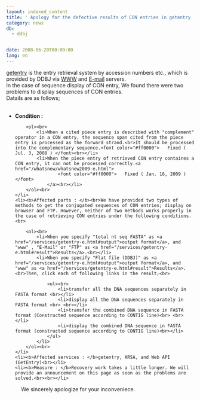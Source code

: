 ```yaml
---
layout: indexed_content
title: ' Apology for the defective results of CON entries in getentry '
category: news
db:
  - ddbj


date: 2008-06-20T00:00:00
lang: en
---
```


<html> <a href="http://getentry.ddbj.nig.ac.jp/top-e.html">getentry</a> is the entry retrieval system by accession numbers etc., which is provided by DDBJ via <a href="http://getentry.ddbj.nig.ac.jp/top-e.html">WWW</a> and <a href="/search/explain/getentry_exp-e.html">E-mail</a> servers.<br>In the case of sequence display of CON entry, We found there were two problems to display sequences of CON entries.<br>Datails are as follows;

<p></p>

<ul><br>
    <li><b>Condition : </b><br>

        <ol><br>
            <li>When a cited piece entry is described with "complement" operator in a CON entry, the sequence span cited from the piece entry is processed as the forward strand.<br>It should be processed into the complementary sequence.<font color="#ff0000">   Fixed ( Jul. 3, 2008 ) </font><br></li>
            <li>When the piece entry of retrieved CON entry containes a CON entry, it can not be processed correctly.<a href="/whatsnew/whatsnew2009-e.html">
                    <font color="#ff0000">   Fixed ( Jan. 16, 2009 ) </font>
                </a><br></li>
        </ol><br>
    </li>
    <li><b>Affected parts : </b><br>We have provided two types of methods to get the conjugated sequences of CON entries; display on browser and FTP. However, neither of two methods works properly in the case of retrieving CON entries under the following conditions.<br>

        <ol><br>
            <li>When you specify "total nt seq FASTA" as <a href="/services/getentry-e.html#output">output format</a>, and "www" , "E-Mail" or "FTP" as <a href="/services/getentry-e.html#result">Results</a>.<br></li>
            <li>When you specify "Flat file (DDBJ)" as <a href="/services/getentry-e.html#output">output format</a>, and "www" as <a href="/services/getentry-e.html#result">Results</a>.<br>Then, click each of following links in the result;<br>

                <ul><br>
                    <li>transfer all the DNA sequences separately in FASTA format <br></li>
                    <li>display all the DNA sequences separately in FASTA format <br> <br></li>
                    <li>transfer the combined DNA sequence in FASTA format (Constructed sequence according to CONTIG line)<br> <br></li>
                    <li>display the combined DNA sequence in FASTA format (constructed sequence according to CONTIG line)<br></li>
                </ul>
            </li>
        </ol><br>
    </li>
    <li><b>Affected services : </b>getentry, ARSA, and Web API (GetEntry)<br></li>
    <li><b>Measure : </b>Recovery work takes a little longer. We will provide an announcement on this page as soon as the problems are solved.<br><br></li>
</ul>
<dd>We sincerely apologize for your inconveniece.</dd>
</html>
